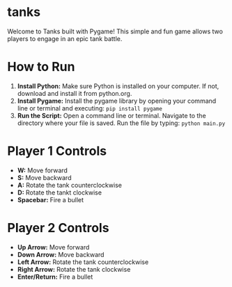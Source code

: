 # tanks

Welcome to Tanks built with Pygame! This simple and fun game allows two players to engage in an epic tank battle.

# How to Run

1. **Install Python:** Make sure Python is installed on your computer. If not, download and install it from python.org.
2. **Install Pygame:** Install the pygame library by opening your command line or terminal and executing: `pip install pygame`
3. **Run the Script:** Open a command line or terminal. Navigate to the directory where your file is saved. Run the file by typing: `python main.py`

# Player 1 Controls

- **W:** Move forward
- **S:** Move backward
- **A:** Rotate the tank counterclockwise
- **D:** Rotate the tankt clockwise
- **Spacebar:** Fire a bullet

# Player 2 Controls

- **Up Arrow:** Move forward
- **Down Arrow:** Move backward
- **Left Arrow:** Rotate the tank counterclockwise
- **Right Arrow:** Rotate the tank clockwise
- **Enter/Return:** Fire a bullet
